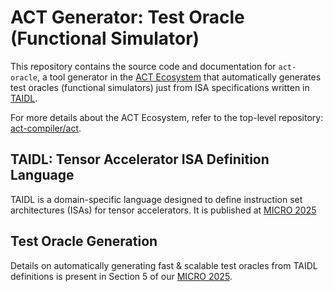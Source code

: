 # ACT Generator: Test Oracle (Functional Simulator)

This repository contains the source code and documentation for `act-oracle`, a tool generator in the [ACT Ecosystem](https://github.com/act-compiler/act) that automatically generates test oracles (functional simulators) just from ISA specifications written in [TAIDL](https://act-compiler/taidl).

For more details about the ACT Ecosystem, refer to the top-level repository: [act-compiler/act](https://github.com/act-compiler/act).

## TAIDL: Tensor Accelerator ISA Definition Language

TAIDL is a domain-specific language designed to define instruction set architectures (ISAs) for tensor accelerators. It is published at [MICRO 2025](https://doi.org/10.1145/3725843.3756075)

## Test Oracle Generation

Details on automatically generating fast & scalable test oracles from TAIDL definitions is present in Section 5 of our [MICRO 2025](https://doi.org/10.1145/3725843.3756075).
